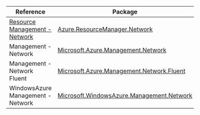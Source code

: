 | Reference | Package | Source |
|---|---|---|
|[Resource Management - Network](resourcemanager.network-readme.md)|[Azure.ResourceManager.Network](https://www.nuget.org/packages/Azure.ResourceManager.Network)|[GitHub](https://github.com/Azure/azure-sdk-for-net/blob/main/sdk/network/Azure.ResourceManager.Network)|
|Management - Network|[Microsoft.Azure.Management.Network](https://www.nuget.org/packages/Microsoft.Azure.Management.Network)|[GitHub](https://github.com/Azure/azure-sdk-for-net/blob/main/)|
|Management - Network Fluent|[Microsoft.Azure.Management.Network.Fluent](https://www.nuget.org/packages/Microsoft.Azure.Management.Network.Fluent)|[GitHub](https://github.com/Azure/azure-sdk-for-net/blob/main/)|
|WindowsAzure Management - Network|[Microsoft.WindowsAzure.Management.Network](https://www.nuget.org/packages/Microsoft.WindowsAzure.Management.Network)|[GitHub](https://github.com/Azure/azure-sdk-for-net/blob/main/)|
